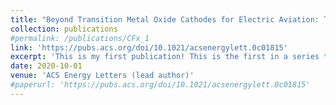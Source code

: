 ```yaml
---
title: "Beyond Transition Metal Oxide Cathodes for Electric Aviation: The Case of Rechargeable CFx"
collection: publications
#permalink: /publications/CFx_1
link: 'https://pubs.acs.org/doi/10.1021/acsenergylett.0c01815'
excerpt: 'This is my first publication! This is the first in a series to analyze the discharge mechanism of the Li-CFx battery. I used density functional theory (DFT) calculations to show that an intermediate product forms during discharge, and propose a plausible crystal structure for the same.'
date: 2020-10-01
venue: 'ACS Energy Letters (lead author)'
#paperurl: 'https://pubs.acs.org/doi/10.1021/acsenergylett.0c01815'
---
```


